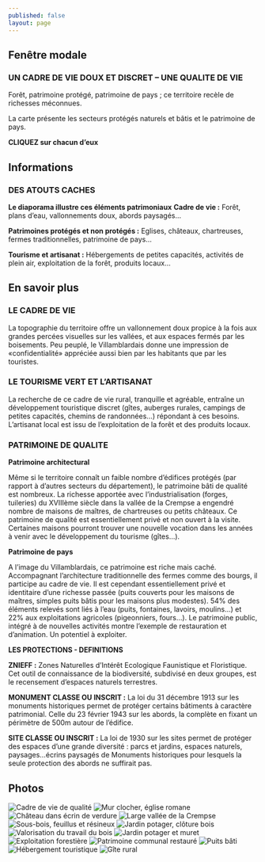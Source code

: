 ```yaml
---
published: false
layout: page
---
```




## Fenêtre modale

### UN CADRE DE VIE DOUX ET DISCRET – UNE QUALITE DE VIE

Forêt, patrimoine protégé, patrimoine de pays ; ce territoire recèle de richesses méconnues.

La carte présente les secteurs protégés naturels et bâtis et le patrimoine de pays.

**CLIQUEZ sur chacun d’eux** 

## Informations

### DES ATOUTS CACHES

**Le diaporama illustre ces éléments patrimoniaux**
**Cadre de vie :**
Forêt, plans d’eau, vallonnements doux, abords paysagés…

**Patrimoines protégés et non protégés :**
Eglises, châteaux, chartreuses, fermes traditionnelles, patrimoine de pays…

**Tourisme et artisanat :**
Hébergements de petites capacités, activités de plein air, exploitation de la forêt, produits locaux…

## En savoir plus

### LE CADRE DE VIE
La topographie du territoire offre un vallonnement doux propice à la fois aux grandes percées visuelles sur les vallées, et aux espaces fermés par les boisements. Peu peuplé, le Villamblardais donne une impression de «confidentialité» appréciée aussi bien par les habitants que par les touristes.

### LE TOURISME VERT ET L’ARTISANAT
La recherche de ce cadre de vie rural, tranquille et agréable, entraîne un développement touristique discret  (gîtes, auberges rurales, campings de petites capacités, chemins de randonnées…) répondant à ces besoins. L’artisanat local est issu de l’exploitation de la forêt et des produits locaux. 

### PATRIMOINE DE QUALITE

**Patrimoine architectural**

Même si le territoire connaît un faible nombre d’édifices protégés (par rapport à d’autres secteurs du département), le patrimoine bâti de qualité est nombreux. La richesse apportée avec l’industrialisation  (forges, tuileries) du XVIIIème siècle dans la vallée de la Crempse a engendré nombre de maisons de maîtres, de chartreuses ou petits châteaux. Ce patrimoine de qualité est  essentiellement privé et non ouvert à la visite. Certaines maisons pourront trouver une nouvelle vocation dans les années à venir avec le développement du tourisme (gîtes…).

**Patrimoine de pays**

A l’image du Villamblardais, ce patrimoine est riche mais caché. Accompagnant l’architecture traditionnelle des fermes comme des bourgs, il participe au cadre de vie.  Il est cependant essentiellement privé et identitaire d’une richesse passée (puits couverts pour les maisons de maîtres, simples puits bâtis pour les maisons plus modestes). 54% des éléments relevés sont liés à l’eau (puits, fontaines, lavoirs, moulins…) et 22% aux exploitations agricoles (pigeonniers, fours…). 
Le patrimoine public, intégré à de nouvelles activités montre l’exemple de restauration et d’animation. Un potentiel à exploiter.

**LES PROTECTIONS - DEFINITIONS**

**ZNIEFF :**
Zones Naturelles d’Intérêt Ecologique Faunistique et Floristique. Cet outil de connaissance de la biodiversité, subdivisé en deux groupes, est le recensement d’espaces naturels terrestres.

**MONUMENT CLASSE OU INSCRIT :**
La loi du 31 décembre 1913 sur les monuments historiques permet de protéger certains bâtiments à caractère patrimonial. Celle du 23 février 1943 sur les abords, la complète en fixant un périmètre de 500m autour de l’édifice.

**SITE CLASSE OU INSCRIT :**
La loi de 1930 sur les sites permet de protéger des espaces d’une grande diversité : parcs et jardins, espaces naturels, paysages…écrins paysagés de Monuments historiques pour lesquels la seule protection des abords ne suffirait pas.




## Photos
![Cadre de vie de qualité ]({{site.baseurl}}/data/images/5/atouts/05_ATOUT_01.jpg)
![Mur clocher, église romane]({{site.baseurl}}/data/images/5/atouts/05_ATOUT_02.jpg)
![Château dans écrin de verdure]({{site.baseurl}}/data/images/5/atouts/05_ATOUT_03.jpg)
![Large vallée de la Crempse]({{site.baseurl}}/data/images/5/atouts/05_ATOUT_04.jpg)
![Sous-bois, feuillus et résineux]({{site.baseurl}}/data/images/5/atouts/05_ATOUT_05.jpg)
![Jardin potager, clôture bois]({{site.baseurl}}/data/images/5/atouts/05_ATOUT_06.jpg)
![Valorisation du travail du bois]({{site.baseurl}}/data/images/5/atouts/05_ATOUT_07.jpg)
![Jardin potager et muret]({{site.baseurl}}/data/images/5/atouts/05_ATOUT_08.jpg)
![Exploitation forestière]({{site.baseurl}}/data/images/5/atouts/05_ATOUT_09.jpg)
![Patrimoine communal restauré]({{site.baseurl}}/data/images/5/atouts/05_ATOUT_10.jpg)
![Puits bâti]({{site.baseurl}}/data/images/5/atouts/05_ATOUT_11.jpg)
![Hébergement touristique]({{site.baseurl}}/data/images/5/atouts/05_ATOUT_11.jpg)
![Gîte rural]({{site.baseurl}}/data/images/5/atouts/05_ATOUT_12.jpg)




